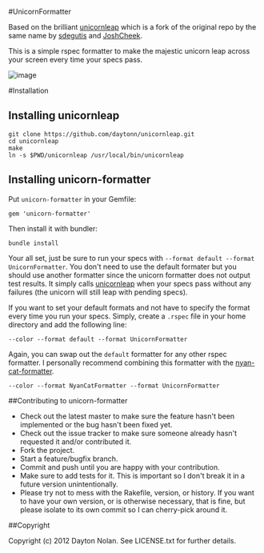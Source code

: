 #UnicornFormatter

Based on the brilliant [unicornleap](https://github.com/daytonn/unicornleap) which is a fork of the original repo by the same name by [sdegutis](https://github.com/sdegutis) and [JoshCheek](https://github.com/JoshCheek).

This is a simple rspec formatter to make the majestic unicorn leap across your screen every time your specs pass.

![image](https://s3.amazonaws.com/daytonn/screenshot.png)

#Installation

## Installing unicornleap

    git clone https://github.com/daytonn/unicornleap.git
    cd unicornleap
    make
    ln -s $PWD/unicornleap /usr/local/bin/unicornleap

## Installing unicorn-formatter

Put `unicorn-formatter` in your Gemfile:

    gem 'unicorn-formatter'

Then install it with bundler:

    bundle install

Your all set, just be sure to run your specs with `--format default --format UnicornFormatter`. You don't need to use the default formater but you should use another formatter since the unicorn formatter does not output test results. It simply calls [unicornleap](https://github.com/daytonn/unicornleap) when your specs pass without any failures (the unicorn will still leap with pending specs).

If you want to set your default formats and not have to specify the format every time you run your specs. Simply, create a `.rspec` file in your home directory and add the following line:

    --color --format default --format UnicornFormatter

Again, you can swap out the `default` formatter for any other rspec formatter. I personally recommend combining this formatter with the [nyan-cat-formatter](https://github.com/mattsears/nyan-cat-formatter).

    --color --format NyanCatFormatter --format UnicornFormatter

##Contributing to unicorn-formatter

* Check out the latest master to make sure the feature hasn't been implemented or the bug hasn't been fixed yet.
* Check out the issue tracker to make sure someone already hasn't requested it and/or contributed it.
* Fork the project.
* Start a feature/bugfix branch.
* Commit and push until you are happy with your contribution.
* Make sure to add tests for it. This is important so I don't break it in a future version unintentionally.
* Please try not to mess with the Rakefile, version, or history. If you want to have your own version, or is otherwise necessary, that is fine, but please isolate to its own commit so I can cherry-pick around it.

##Copyright

Copyright (c) 2012 Dayton Nolan. See LICENSE.txt for
further details.

